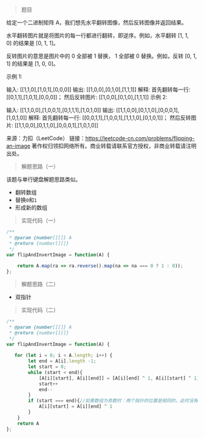 > 题目

给定一个二进制矩阵 A，我们想先水平翻转图像，然后反转图像并返回结果。

水平翻转图片就是将图片的每一行都进行翻转，即逆序。例如，水平翻转 [1, 1, 0] 的结果是 [0, 1, 1]。

反转图片的意思是图片中的 0 全部被 1 替换， 1 全部被 0 替换。例如，反转 [0, 1, 1] 的结果是 [1, 0, 0]。

示例 1:

输入: [[1,1,0],[1,0,1],[0,0,0]]
输出: [[1,0,0],[0,1,0],[1,1,1]]
解释: 首先翻转每一行: [[0,1,1],[1,0,1],[0,0,0]]；
     然后反转图片: [[1,0,0],[0,1,0],[1,1,1]]
示例 2:

输入: [[1,1,0,0],[1,0,0,1],[0,1,1,1],[1,0,1,0]]
输出: [[1,1,0,0],[0,1,1,0],[0,0,0,1],[1,0,1,0]]
解释: 首先翻转每一行: [[0,0,1,1],[1,0,0,1],[1,1,1,0],[0,1,0,1]]；
     然后反转图片: [[1,1,0,0],[0,1,1,0],[0,0,0,1],[1,0,1,0]]

来源：力扣（LeetCode）
链接：https://leetcode-cn.com/problems/flipping-an-image
著作权归领扣网络所有。商业转载请联系官方授权，非商业转载请注明出处。

> 解题思路（一）

该题与单行键盘解题思路类似。

* 翻转数组
* 替换`0`和`1`
* 形成新的数组

> 实现代码（一）
```javascript
/**
 * @param {number[][]} A
 * @return {number[][]}
 */
var flipAndInvertImage = function(A) {
    
    return A.map(ra => ra.reverse().map(na => na === 0 ? 1 : 0));
};
```

> 解题思路（二）

* 双指针

> 实现代码（二）
```javascript
/**
 * @param {number[][]} A
 * @return {number[][]}
 */
var flipAndInvertImage = function(A) {
    
   for (let i = 0; i < A.length; i++) {
        let end = A[i].length -1;
        let start = 0;
        while (start < end){
            [A[i][start], A[i][end]] = [A[i][end] ^ 1, A[i][start] ^ 1] //取反后交换前后指针位置
            start++
            end--
        }
        if (start === end){//如果数组为奇数时：两个指针的位置是相同的，此时没有没有元素进行交换所以只需对其自身进行取反操作即可
            A[i][start] = A[i][end] ^ 1
        }
    }
    return A
};
```
